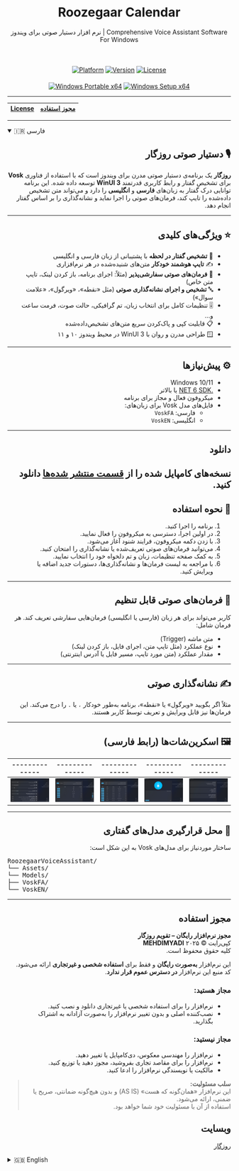 <div align="center">
  <h1>Roozegaar Calendar</h1>
  <p>نرم افزار دستیار صوتی برای ویندوز | Comprehensive Voice Assistant Software For Windows</p>
</div>
<br>
<div align="center" style="margin-top: 20px;">
  <a href="#" style="pointer-events: none;"><img src="https://img.shields.io/badge/Platform-Windows-blue?style=for-the-badge&logo=windows" alt="Platform"></a>
  <a href="#" style="pointer-events: none;"><img src="https://img.shields.io/badge/Version-1.0.0.0-green?style=for-the-badge" alt="Version"></a>
  <a href="#" style="pointer-events: none;"><img src="https://img.shields.io/badge/License-Proprietary-red?style=for-the-badge" alt="License"></a>
</div>
<div align="center" style="margin-top: 20px;">
  <a href="https://github.com/MEHDIMYADI/RoozegaarVoiceAssistant-Releases/releases" ><img src="https://img.shields.io/badge/Windows-%20Portable%20x64-blue?logo=windows&logoColor=white&labelColor=gray" alt="Windows Portable x64"></a>
  <a href="https://github.com/MEHDIMYADI/RoozegaarVoiceAssistant-Releases/releases" ><img src="https://img.shields.io/badge/Windows-%20Setup%20x64-blue?logo=windows&logoColor=white&labelColor=gray" alt="Windows Setup x64"></a>
</div>

---

<div align="center">
  
| [License](#License) | [مجوز استفاده](#مجوز-استفاده) |
|---------------------|------------------------------|

</div>

---

<details open>
<summary>🇮🇷 فارسی</summary>

<div dir="rtl">

## 🎙️ دستیار صوتی روزگار

**روزگار** یک برنامه‌ی دستیار صوتی مدرن برای ویندوز است که با استفاده از فناوری **Vosk** برای تشخیص گفتار و رابط کاربری قدرتمند **WinUI 3** توسعه داده شده. این برنامه توانایی درک گفتار به زبان‌های **فارسی** و **انگلیسی** را دارد و می‌تواند متن تشخیص داده‌شده را تایپ کند، فرمان‌های صوتی را اجرا نماید و نشانه‌گذاری را بر اساس گفتار انجام دهد.

---

## ⭐ ویژگی‌های کلیدی

- 🎤 **تشخیص گفتار در لحظه** با پشتیبانی از زبان فارسی و انگلیسی  
- ✍️ **تایپ هوشمند خودکار** متن‌های شنیده‌شده در هر نرم‌افزاری  
- 🧠 **فرمان‌های صوتی سفارشی‌پذیر** (مثلاً: اجرای برنامه، باز کردن لینک، تایپ متن خاص)  
- 🔤 **تشخیص و اجرای نشانه‌گذاری صوتی** (مثل «نقطه»، «ویرگول»، «علامت سوال»)  
- 🎚️ تنظیمات کامل برای انتخاب زبان، تم گرافیکی، حالت صوت، فرمت ساعت و...  
- 📋 قابلیت کپی و پاک‌کردن سریع متن‌های تشخیص‌داده‌شده  
- 🪟 طراحی مدرن و روان با WinUI 3 در محیط ویندوز ۱۰ و ۱۱  

---

## ⚙️ پیش‌نیازها

- Windows 10/11  
- [.NET 6 SDK](https://dotnet.microsoft.com/en-us/download/dotnet/6.0) یا بالاتر  
- میکروفون فعال و مجاز برای برنامه  
- فایل‌های مدل Vosk برای زبان‌های:
  - فارسی: `VoskFA`
  - انگلیسی: `VoskEN`

---
## دانلود
نسخه‌های کامپایل شده را از [قسمت منتشر شده‌ها](https://github.com/MEHDIMYADI/RoozegaarCalendar-Releases/releases) دانلود کنید.
---

## 🧭 نحوه استفاده

1. برنامه را اجرا کنید.
2. در اولین اجرا، دسترسی به میکروفون را فعال نمایید.
3. با زدن دکمه میکروفون، فرایند شنود آغاز می‌شود.
4. می‌توانید فرمان‌های صوتی تعریف‌شده یا نشانه‌گذاری را امتحان کنید.
5. به کمک صفحه تنظیمات، زبان و تم دلخواه خود را انتخاب نمایید.
6. با مراجعه به لیست فرمان‌ها و نشانه‌گذاری‌ها، دستورات جدید اضافه یا ویرایش کنید.

---

## 🧠 فرمان‌های صوتی قابل تنظیم

کاربر می‌تواند برای هر زبان (فارسی یا انگلیسی) فرمان‌هایی سفارشی تعریف کند. هر فرمان شامل:

- متن ماشه (Trigger)
- نوع عملکرد (مثل تایپ متن، اجرای فایل، باز کردن لینک)
- مقدار عملکرد (متن مورد تایپ، مسیر فایل یا آدرس اینترنتی)

---

## ✍️ نشانه‌گذاری صوتی

مثلاً اگر بگویید «ویرگول» یا «نقطه»، برنامه به‌طور خودکار `،` یا `.` را درج می‌کند. این فرمان‌ها نیز قابل ویرایش و تعریف توسط کاربر هستند.

---

## 🖼️ اسکرین‌شات‌ها (رابط فارسی)

|--------------|--------------|--------------|--------------|--------------|
|--------------|--------------|--------------|--------------|--------------|
| <div align="center">[![01](https://raw.githubusercontent.com/MEHDIMYADI/RoozegaarVoiceAssistant-Releases/refs/heads/main/image/Screenshot%20FA%2001%20Thumbnail.png)](https://raw.githubusercontent.com/MEHDIMYADI/RoozegaarVoiceAssistant-Releases/refs/heads/main/image/Screenshot%20FA%2001.png)</div> | <div align="center">[![02](https://raw.githubusercontent.com/MEHDIMYADI/RoozegaarVoiceAssistant-Releases/refs/heads/main/image/Screenshot%20%20FA%2002%20Thumbnail.png)](https://raw.githubusercontent.com/MEHDIMYADI/RoozegaarVoiceAssistant-Releases/refs/heads/main/image/Screenshot%20%20FA%2002.png)</div> | <div align="center">[![03](https://raw.githubusercontent.com/MEHDIMYADI/RoozegaarVoiceAssistant-Releases/refs/heads/main/image/Screenshot%20%20FA%2003%20Thumbnail.png)](https://raw.githubusercontent.com/MEHDIMYADI/RoozegaarVoiceAssistant-Releases/refs/heads/main/image/Screenshot%20%20FA%2003.png)</div> | <div align="center">[![04](https://raw.githubusercontent.com/MEHDIMYADI/RoozegaarVoiceAssistant-Releases/refs/heads/main/image/Screenshot%20%20FA%2004%20Thumbnail.png)](https://raw.githubusercontent.com/MEHDIMYADI/RoozegaarVoiceAssistant-Releases/refs/heads/main/image/Screenshot%20%20FA%2004.png)</div> | <div align="center">[![05](https://raw.githubusercontent.com/MEHDIMYADI/RoozegaarVoiceAssistant-Releases/refs/heads/main/image/Screenshot%20%20FA%2005%20Thumbnail.png)](https://raw.githubusercontent.com/MEHDIMYADI/RoozegaarVoiceAssistant-Releases/refs/heads/main/image/Screenshot%20%20FA%2005.png)</div> |

---

## 📂 محل قرارگیری مدل‌های گفتاری

ساختار موردنیاز برای مدل‌های Vosk به این شکل است:

<div dir="ltr">
<pre>
RoozegaarVoiceAssistant/
└── Assets/
└── Models/
├── VoskFA/
└── VoskEN/
</pre>
</div>


---

## مجوز استفاده

**مجوز نرم‌افزار رایگان – تقویم روزگار**  
کپی‌رایت © ۲۰۲۵ **MEHDIMYADI**  
کلیه حقوق محفوظ است.

این نرم‌افزار **به‌صورت رایگان** و فقط برای **استفاده شخصی و غیرتجاری** ارائه می‌شود.  
کد منبع این نرم‌افزار **در دسترس عموم قرار ندارد**.

### مجاز هستید:
- نرم‌افزار را برای استفاده شخصی یا غیرتجاری دانلود و نصب کنید.
- نصب‌کننده اصلی و بدون تغییر نرم‌افزار را به‌صورت آزادانه به اشتراک بگذارید.

### مجاز نیستید:
- نرم‌افزار را مهندسی معکوس، دی‌کامپایل یا تغییر دهید.
- نرم‌افزار را برای مقاصد تجاری بفروشید، مجوز دهید یا توزیع کنید.
- مالکیت یا نویسندگی نرم‌افزار را ادعا کنید.

> **سلب مسئولیت:**  
> این نرم‌افزار «همان‌گونه که هست» (AS IS) و بدون هیچ‌گونه ضمانتی، صریح یا ضمنی، ارائه می‌شود.  
> استفاده از آن با مسئولیت خود شما خواهد بود.

## وبسایت
[روزگار](https://www.roozegaar.ir)

</div>
</details>

<details>
<summary>🇬🇧 English</summary>

## 🎙️ Roozegaar Voice Assistant

**Roozegaar** is a modern voice assistant for Windows built with **WinUI 3** and powered by the **Vosk speech recognition engine**. It supports **real-time speech-to-text**, **custom voice commands**, and **spoken punctuation**, all within a clean, responsive user interface.

---

## ⭐ Key Features

- 🗣️ **Live speech recognition** in Persian (`fa-IR`) and English (`en-US`)
- 📝 **Smart auto-typing** of recognized text in any app
- 💡 **Custom voice commands** (e.g., open file, type text, launch app)
- ❗ **Speech-based punctuation** (say “comma”, “dot”, etc.)
- 🎨 User preferences for theme, language, audio feedback, and time format
- 📋 Easy copy or clear functionality for recognized text
- 🖥️ Seamless native Windows integration with WinUI 3

---

## ⚙️ Requirements

- Windows 10/11  
- [.NET 6 SDK](https://dotnet.microsoft.com/en-us/download/dotnet/6.0)  
- Microphone access enabled  
- Downloaded Vosk models:
  - `VoskFA` for Persian
  - `VoskEN` for English

---
## Download
You can download the compiled versions from the [Releases](https://github.com/MEHDIMYADI/RoozegaarCalendar-Releases/releases) section.
---

## 🚀 How to Use

1. Launch the app.
2. Grant microphone permission if prompted.
3. Press the mic button to start recognition.
4. Use smart text mode or command mode as needed.
5. Customize settings in the “Settings” page.
6. Add/edit commands or punctuation rules as needed.

---

## 🧠 Custom Voice Commands

Users can define voice triggers that perform specific actions such as:

- Typing predefined text
- Opening files or folders
- Launching applications
- Opening URLs

Each command can be language-specific.

---

## ✍️ Spoken Punctuation

Saying words like “comma”, “period”, or “question mark” will insert the appropriate symbol in the text output. You can add or edit these as well.

---

## 🖼️ Screenshots (English UI)
|--------------|--------------|--------------|--------------|--------------|
|--------------|--------------|--------------|--------------|--------------|
| <div align="center">[![01](https://raw.githubusercontent.com/MEHDIMYADI/RoozegaarVoiceAssistant-Releases/refs/heads/main/image/Screenshot%20EN%2001%20Thumbnail.png)](https://raw.githubusercontent.com/MEHDIMYADI/RoozegaarVoiceAssistant-Releases/refs/heads/main/image/Screenshot%20EN%2001.png)</div> | <div align="center">[![02](https://raw.githubusercontent.com/MEHDIMYADI/RoozegaarVoiceAssistant-Releases/refs/heads/main/image/Screenshot%20EN%2002%20Thumbnail.png)](https://raw.githubusercontent.com/MEHDIMYADI/RoozegaarVoiceAssistant-Releases/refs/heads/main/image/Screenshot%20EN%2002.png)</div> | <div align="center">[![03](https://raw.githubusercontent.com/MEHDIMYADI/RoozegaarVoiceAssistant-Releases/refs/heads/main/image/Screenshot%20EN%2003%20Thumbnail.png)](https://raw.githubusercontent.com/MEHDIMYADI/RoozegaarVoiceAssistant-Releases/refs/heads/main/image/Screenshot%20EN%2003.png)</div> | <div align="center">[![04](https://raw.githubusercontent.com/MEHDIMYADI/RoozegaarVoiceAssistant-Releases/refs/heads/main/image/Screenshot%20EN%2004%20Thumbnail.png)](https://raw.githubusercontent.com/MEHDIMYADI/RoozegaarVoiceAssistant-Releases/refs/heads/main/image/Screenshot%20EN%2004.png)</div> | <div align="center">[![05](https://raw.githubusercontent.com/MEHDIMYADI/RoozegaarVoiceAssistant-Releases/refs/heads/main/image/Screenshot%20EN%2005%20Thumbnail.png)](https://raw.githubusercontent.com/MEHDIMYADI/RoozegaarVoiceAssistant-Releases/refs/heads/main/image/Screenshot%20EN%2005.png)</div> |

---

## 📁 Model Folder Structure

Make sure the Vosk model directories are placed as follows:

<div dir="ltr">
<pre>
RoozegaarVoiceAssistant/
└── Assets/
└── Models/
├── VoskFA/
└── VoskEN/
</pre>
</div>


---

## License

**Freeware License – Roozegaar Calendar**  
Copyright © 2025 **MEHDIMYADI**  
All rights reserved.

This software is provided **free of charge** for **personal and non-commercial use only**.  
The source code is **not publicly available**.

### Permissions
You are allowed to:
- Download and install the software for personal or non-commercial use.
- Share the original, unmodified installer freely.

### Restrictions
You are **not** allowed to:
- Reverse-engineer, decompile, or modify the software.
- Sell, license, or distribute the software for commercial purposes.
- Claim ownership or authorship of the software or any part thereof.

> **Disclaimer:**  
> This software is provided "AS IS", without warranty of any kind, express or implied.  
> Use it at your own risk.

## Website
Visit [www.roozegaar.ir](https://www.roozegaar.ir) for more details.

</details>

